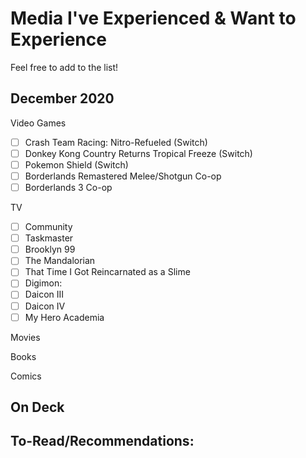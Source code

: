 # Media I've Experienced & Want to Experience

Feel free to add to the list!

## December 2020

Video Games
- [ ] Crash Team Racing: Nitro-Refueled (Switch)
- [ ] Donkey Kong Country Returns Tropical Freeze (Switch)
- [ ] Pokemon Shield (Switch)
- [ ] Borderlands Remastered Melee/Shotgun Co-op
- [ ] Borderlands 3 Co-op

TV
- [ ] Community
- [ ] Taskmaster
- [ ] Brooklyn 99
- [ ] The Mandalorian
- [ ] That Time I Got Reincarnated as a Slime
- [ ] Digimon:
- [ ] Daicon III
- [ ] Daicon IV
- [ ] My Hero Academia

Movies

Books

Comics

## On Deck

## To-Read/Recommendations:
